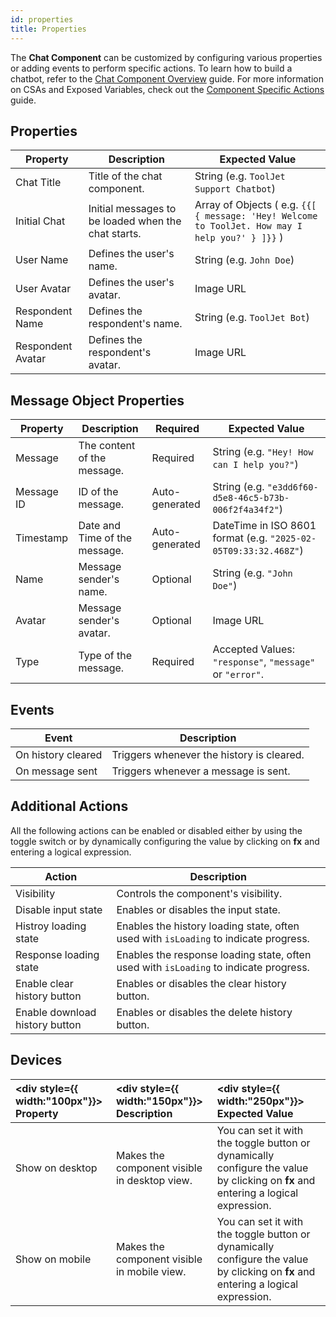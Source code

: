 ```yaml
---
id: properties
title: Properties
---
```


The **Chat Component** can be customized by configuring various properties or adding events to perform specific actions. To learn how to build a chatbot, refer to the [Chat Component Overview](/docs/widgets/chat/) guide. For more information on CSAs and Exposed Variables, check out the [Component Specific Actions](/docs/widgets/chat/csa) guide.

## Properties

| Property | Description | Expected Value |
|----------|-------------|--------------- |
| Chat Title | Title of the chat component. | String (e.g. `ToolJet Support Chatbot`) |
| Initial Chat | Initial messages to be loaded when the chat starts. | Array of Objects ( e.g. `{{[ { message: 'Hey! Welcome to ToolJet. How may I help you?' } ]}}` ) |
| User Name | Defines the user's name. | String (e.g. `John Doe`) |
| User Avatar | Defines the user's avatar. | Image URL |
| Respondent Name | Defines the respondent's name. | String (e.g. `ToolJet Bot`) |
| Respondent Avatar | Defines the respondent's avatar. | Image URL |

## Message Object Properties

| Property | Description | Required | Expected Value |
|----------|-------------|----------|----------------|
| Message | The content of the message. | Required | String (e.g. `"Hey! How can I help you?"`) |
| Message ID | ID of the message. | Auto-generated | String (e.g. `"e3dd6f60-d5e8-46c5-b73b-006f2f4a34f2"`) |
| Timestamp | Date and Time of the message. | Auto-generated | DateTime in ISO 8601 format (e.g. `"2025-02-05T09:33:32.468Z"`) |
| Name | Message sender's name. | Optional | String (e.g. `"John Doe"`) |
| Avatar | Message sender's avatar. | Optional | Image URL |
| Type | Type of the message. | Required | Accepted Values: `"response"`, `"message"` or `"error"`. |

## Events

| Event | Description |
|-------|-------------|
| On history cleared | Triggers whenever the history is cleared. |
| On message sent | Triggers whenever a message is sent. |

## Additional Actions

All the following actions can be enabled or disabled either by using the toggle switch or by dynamically configuring the value by clicking on **fx** and entering a logical expression.

| Action | Description |
|--------|-------------|
| Visibility | Controls the component's visibility. |
| Disable input state | Enables or disables the input state. |
| Histroy loading state | Enables the history loading state, often used with `isLoading` to indicate progress. |
| Response loading state | Enables the response loading state, often used with `isLoading` to indicate progress. |
| Enable clear history button | Enables or disables the clear history button. |
| Enable download history button | Enables or disables the delete history button. | 

## Devices

|<div style={{ width:"100px"}}> Property </div> | <div style={{ width:"150px"}}> Description </div> | <div style={{ width:"250px"}}> Expected Value </div>|
|:---------- |:----------- |:----------|
| Show on desktop | Makes the component visible in desktop view. | You can set it with the toggle button or dynamically configure the value by clicking on **fx** and entering a logical expression. |
| Show on mobile | Makes the component visible in mobile view. | You can set it with the toggle button or dynamically configure the value by clicking on **fx** and entering a logical expression. |

